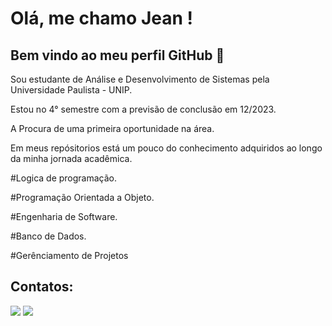 
# Olá, me chamo Jean ! 
## Bem vindo ao meu perfil GitHub 👋

Sou estudante de Análise e Desenvolvimento de Sistemas pela Universidade Paulista - UNIP.

Estou no 4° semestre com a previsão de conclusão em 12/2023.

A Procura de uma primeira oportunidade na área.

Em meus repósitorios está um pouco do conhecimento adquiridos ao longo da minha jornada acadêmica.

#Logica de programação.

#Programação Orientada a Objeto.

#Engenharia de Software.

#Banco de Dados.

#Gerênciamento de Projetos

## Contatos:

<div>

<a href = "mailto:jean.adrianomartin@gmail.com"><img loading="lazy" src="https://img.shields.io/badge/Gmail-D14836?style=for-the-badge&logo=gmail&logoColor=white" target="_blank"></a>
<a href="https://www.linkedin.com/in/jean-martin-2097ba1ab/" target="_blank"><img loading="lazy" src="https://img.shields.io/badge/-LinkedIn-%230077B5?style=for-the-badge&logo=linkedin&logoColor=white" target="_blank"></a>   
</div>





